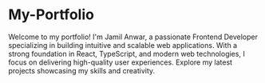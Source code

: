 # My-Portfolio
Welcome to my portfolio! I'm Jamil Anwar, a passionate Frontend Developer specializing in building intuitive and scalable web applications. With a strong foundation in React, TypeScript, and modern web technologies, I focus on delivering high-quality user experiences. Explore my latest projects showcasing my skills and creativity.
